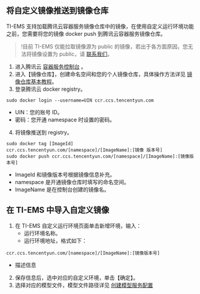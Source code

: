 ## 将自定义镜像推送到镜像仓库
TI-EMS 支持加载腾讯云容器服务镜像仓库中的镜像，在使用自定义运行环境功能之前，您需要将您的镜像 docker push 到腾讯云容器服务镜像仓库。

>!目前 TI-EMS 仅能拉取镜像源为 public 的镜像，若出于各方面原因，您无法将镜像设置为 public，请 [联系我们](https://cloud.tencent.com/apply/p/kqts5v0jh2)。

1. 进入腾讯云 [容器服务控制台](https://console.cloud.tencent.com/tke2) 。
2. 进入【镜像仓库】，创建命名空间和您的个人镜像仓库，具体操作方法详见 [镜像仓库基本教程](https://cloud.tencent.com/document/product/457/9117)。
3. 登录腾讯云 docker registry。
```
sudo docker login --username=UIN ccr.ccs.tencentyun.com
```
 - UIN：您的账号 ID。
 - 密码：您开通 namespace 时设置的密码。
4. 将镜像推送到 registry。
```
sudo docker tag [ImageId] ccr.ccs.tencentyun.com/[namespace]/[ImageName]:[镜像 版本号]
sudo docker push ccr.ccs.tencentyun.com/[namespace]/[ImageName]:[镜像版本号]
```
 - ImageId 和镜像版本号根据镜像信息补充。
 - namespace 是开通镜像仓库时填写的命名空间。
 - ImageName 是在控制台创建的镜像名。

## 在 TI-EMS 中导入自定义镜像
1. 在 TI-EMS 自定义运行环境页面单击新增环境，输入：
   - 运行环境名称。
   - 运行环境地址，格式如下：
```
ccr.ccs.tencentyun.com/[namespace]/[ImageName]:[镜像版本号]
```
  - 描述信息
2. 保存信息后，选中对应的自定义环境，单击【确定】。
3. 选择对应的模型文件，模型文件路径详见 [创建模型服务配置](https://cloud.tencent.com/document/product/1120/36585)

       

